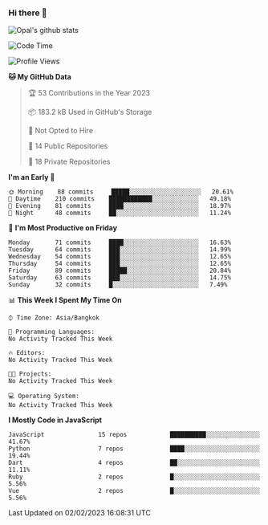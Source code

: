 ### Hi there 👋

![Opal's github stats](https://github-readme-stats.vercel.app/api?username=coolkidneversleep&count_private=true&show_icons=true&theme=radical)


<!--START_SECTION:waka-->
![Code Time](http://img.shields.io/badge/Code%20Time-64%20hrs%2038%20mins-blue)

![Profile Views](http://img.shields.io/badge/Profile%20Views-9-blue)

**🐱 My GitHub Data** 

> 🏆 53 Contributions in the Year 2023
 > 
> 📦 183.2 kB Used in GitHub's Storage 
 > 
> 🚫 Not Opted to Hire
 > 
> 📜 14 Public Repositories 
 > 
> 🔑 18 Private Repositories  
 > 
**I'm an Early 🐤** 

```text
🌞 Morning    88 commits     █████░░░░░░░░░░░░░░░░░░░░   20.61% 
🌆 Daytime    210 commits    ████████████░░░░░░░░░░░░░   49.18% 
🌃 Evening    81 commits     ████░░░░░░░░░░░░░░░░░░░░░   18.97% 
🌙 Night      48 commits     ██░░░░░░░░░░░░░░░░░░░░░░░   11.24%

```
📅 **I'm Most Productive on Friday** 

```text
Monday       71 commits     ████░░░░░░░░░░░░░░░░░░░░░   16.63% 
Tuesday      64 commits     ███░░░░░░░░░░░░░░░░░░░░░░   14.99% 
Wednesday    54 commits     ███░░░░░░░░░░░░░░░░░░░░░░   12.65% 
Thursday     54 commits     ███░░░░░░░░░░░░░░░░░░░░░░   12.65% 
Friday       89 commits     █████░░░░░░░░░░░░░░░░░░░░   20.84% 
Saturday     63 commits     ███░░░░░░░░░░░░░░░░░░░░░░   14.75% 
Sunday       32 commits     █░░░░░░░░░░░░░░░░░░░░░░░░   7.49%

```


📊 **This Week I Spent My Time On** 

```text
⌚︎ Time Zone: Asia/Bangkok

💬 Programming Languages: 
No Activity Tracked This Week

🔥 Editors: 
No Activity Tracked This Week

🐱‍💻 Projects: 
No Activity Tracked This Week

💻 Operating System: 
No Activity Tracked This Week

```

**I Mostly Code in JavaScript** 

```text
JavaScript               15 repos            ██████████░░░░░░░░░░░░░░░   41.67% 
Python                   7 repos             ████░░░░░░░░░░░░░░░░░░░░░   19.44% 
Dart                     4 repos             ██░░░░░░░░░░░░░░░░░░░░░░░   11.11% 
Ruby                     2 repos             █░░░░░░░░░░░░░░░░░░░░░░░░   5.56% 
Vue                      2 repos             █░░░░░░░░░░░░░░░░░░░░░░░░   5.56%

```



 Last Updated on 02/02/2023 16:08:31 UTC
<!--END_SECTION:waka-->
